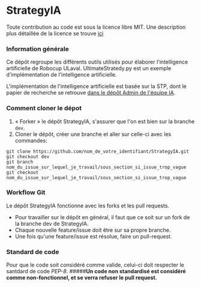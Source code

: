 # StrategyIA

Toute contribution au code est sous la licence libre MIT. Une description plus détaillée de la licence se trouve [ici](https://opensource.org/licenses/mit-license.php)

### Information générale
Ce dépôt regroupe les différents outils utilisés pour élaborer l'intelligence artificielle de Robocup ULaval.
UltimateStratedy.py est un exemple d'implémentation de l'intelligence artificielle.

L'implémentation de l'intelligence artificielle est basée sur la STP, dont le papier de recherche se retrouve [dans le dépôt Admin de l'équipe IA](https://github.com/RoboCupULaval/Admin/blob/master/documentation/white_paper_stp.pdf).

### Comment cloner le dépot
1. « Forker » le dépôt StrategyIA, s'assurer que l'on est bien sur la branche `dev`.
2. Cloner le dépôt, créer une branche et aller sur celle-ci avec les commandes:
```
git clone https://github.com/nom_de_votre_identifiant/StrategyIA.git
git checkout dev
git branch nom_du_issue_sur_lequel_je_travail/sous_section_si_issue_trop_vague
git checkout nom_du_issue_sur_lequel_je_travail/sous_section_si_issue_trop_vague
```

### Workflow Git
Le dépôt StrategyIA fonctionne avec les forks et les pull requests.
* Pour travailler sur le dépôt en général, il faut que ce soit sur un fork de la branche dev de StrategyIA.
* Chaque nouvelle feature/issue doit être sur sa propre branche.
* Une fois qu'une feature/issue est résolue, faire un pull-request.

### Standard de code
Pour que le code soit considéré comme valide, celui-ci doit respecter le santdard de code *PEP-8*.
#####**Un code non standardisé est considéré comme non-fonctionnel, et se verra refuser le pull request.**
